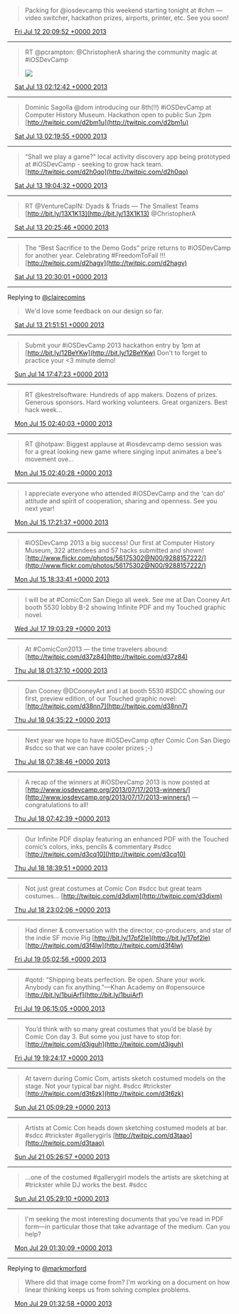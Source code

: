 > Packing for @iosdevcamp this weekend starting tonight at #chm — video switcher, hackathon prizes, airports, printer, etc. See you soon!

<img src="../../media/tweet.ico" width="12" /> [Fri Jul 12 20:09:52 +0000 2013](https://twitter.com/ChristopherA/status/355781071666814976)

----

> RT @pcrampton: @ChristopherA sharing the community magic at  #iOSDevCamp 
> 
> ![](../../media/355872382260486146-BPBKsy3CEAAwN9n.jpg)

<img src="../../media/tweet.ico" width="12" /> [Sat Jul 13 02:12:42 +0000 2013](https://twitter.com/ChristopherA/status/355872382260486146)

----

> Dominic Sagolla @dom introducing our 8th(!!) #iOSDevCamp at Computer History Museum. Hackathon open to public Sun 2pm [http://twitpic.com/d2bm1u](http://twitpic.com/d2bm1u)

<img src="../../media/tweet.ico" width="12" /> [Sat Jul 13 02:19:55 +0000 2013](https://twitter.com/ChristopherA/status/355874200734547968)

----

> “Shall we play a game?” local activity discovery app being prototyped at #iOSDevCamp - seeking to grow hack team. [http://twitpic.com/d2h0qo](http://twitpic.com/d2h0qo)

<img src="../../media/tweet.ico" width="12" /> [Sat Jul 13 19:04:32 +0000 2013](https://twitter.com/ChristopherA/status/356127017722331136)

----

> RT @VentureCapIN: Dyads &amp; Triads — The Smallest Teams [http://bit.ly/13X1K13](http://bit.ly/13X1K13) @ChristopherA

<img src="../../media/tweet.ico" width="12" /> [Sat Jul 13 20:25:46 +0000 2013](https://twitter.com/ChristopherA/status/356147461796003840)

----

> The “Best Sacrifice to the Demo Gods” prize returns to #iOSDevCamp for another year. Celebrating #FreedomToFail !!! [http://twitpic.com/d2hagv](http://twitpic.com/d2hagv)

<img src="../../media/tweet.ico" width="12" /> [Sat Jul 13 20:30:01 +0000 2013](https://twitter.com/ChristopherA/status/356148532568264706)

----

Replying to [@clairecomins](https://twitter.com/clairecomins/status/356166580486414338)

> We'd love some feedback on our design so far.

<img src="../../media/tweet.ico" width="12" /> [Sat Jul 13 21:51:51 +0000 2013](https://twitter.com/ChristopherA/status/356169123652317184)

----

> Submit your #iOSDevCamp 2013 hackathon entry by 1pm at [http://bit.ly/12BeYKw](http://bit.ly/12BeYKw) Don't to forget to practice your &lt;3 minute demo!

<img src="../../media/tweet.ico" width="12" /> [Sun Jul 14 17:47:23 +0000 2013](https://twitter.com/ChristopherA/status/356469989710102529)

----

> RT @kestrelsoftware: Hundreds of app makers. Dozens of prizes. Generous sponsors. Hard working volunteers. Great organizers. Best hack week…

<img src="../../media/tweet.ico" width="12" /> [Mon Jul 15 02:40:03 +0000 2013](https://twitter.com/ChristopherA/status/356604040685162496)

----

> RT @hotpaw: Biggest applause at #iosdevcamp demo session was for a great looking new game where singing input animates a bee's movement ove…

<img src="../../media/tweet.ico" width="12" /> [Mon Jul 15 02:40:28 +0000 2013](https://twitter.com/ChristopherA/status/356604147467952128)

----

> I appreciate everyone who attended #iOSDevCamp and the 'can do' attitude and spirit of cooperation, sharing and openness. See you next year!

<img src="../../media/tweet.ico" width="12" /> [Mon Jul 15 17:21:37 +0000 2013](https://twitter.com/ChristopherA/status/356825894859456513)

----

> #iOSDevCamp 2013 a big success! Our first at Computer History Museum, 322 attendees and 57 hacks submitted and shown! [http://www.flickr.com/photos/56175302@N00/9288157222/](http://www.flickr.com/photos/56175302@N00/9288157222/)

<img src="../../media/tweet.ico" width="12" /> [Mon Jul 15 18:33:41 +0000 2013](https://twitter.com/ChristopherA/status/356844032044957697)

----

> I will be at #ComicCon San Diego all week. See me at Dan Cooney Art booth 5530 lobby B-2 showing Infinite PDF and my Touched graphic novel.

<img src="../../media/tweet.ico" width="12" /> [Wed Jul 17 19:03:29 +0000 2013](https://twitter.com/ChristopherA/status/357576306646450176)

----

> At #ComicCon2013 — the time travelers abound: [http://twitpic.com/d37z84](http://twitpic.com/d37z84)

<img src="../../media/tweet.ico" width="12" /> [Thu Jul 18 01:37:10 +0000 2013](https://twitter.com/ChristopherA/status/357675378489303040)

----

> Dan Cooney @DCooneyArt and I at booth 5530 #SDCC showing our first, preview edition, of our Touched graphic novel: [http://twitpic.com/d38nn7](http://twitpic.com/d38nn7)

<img src="../../media/tweet.ico" width="12" /> [Thu Jul 18 04:35:22 +0000 2013](https://twitter.com/ChristopherA/status/357720224436457475)

----

> Next year we hope to have #iOSDevCamp *after* Comic Con San Diego #sdcc so that we can have cooler prizes ;-)

<img src="../../media/tweet.ico" width="12" /> [Thu Jul 18 07:38:46 +0000 2013](https://twitter.com/ChristopherA/status/357766380654825472)

----

> A recap of the winners at #iOSDevCamp 2013 is now posted at [http://www.iosdevcamp.org/2013/07/17/2013-winners/](http://www.iosdevcamp.org/2013/07/17/2013-winners/) — congratulations to all!

<img src="../../media/tweet.ico" width="12" /> [Thu Jul 18 07:42:39 +0000 2013](https://twitter.com/ChristopherA/status/357767354781929473)

----

> Our Infinite PDF display featuring an enhanced PDF with the Touched comic’s colors, inks, pencils &amp; commentary #sdcc [http://twitpic.com/d3cq10](http://twitpic.com/d3cq10)

<img src="../../media/tweet.ico" width="12" /> [Thu Jul 18 18:39:51 +0000 2013](https://twitter.com/ChristopherA/status/357932746586324993)

----

> Not just great costumes at Comic Con #sdcc but great team costumes… [http://twitpic.com/d3djxm](http://twitpic.com/d3djxm)

<img src="../../media/tweet.ico" width="12" /> [Thu Jul 18 23:02:06 +0000 2013](https://twitter.com/ChristopherA/status/357998742349164544)

----

> Had dinner &amp; conversation with the director, co-producers, and star of the indie SF movie Pig [http://bit.ly/17pf2le](http://bit.ly/17pf2le) [http://twitpic.com/d3f4lw](http://twitpic.com/d3f4lw)

<img src="../../media/tweet.ico" width="12" /> [Fri Jul 19 05:02:56 +0000 2013](https://twitter.com/ChristopherA/status/358089551551533056)

----

> #qotd: “Shipping beats perfection. Be open. Share your work. Anybody can fix anything.”—Khan Academy on #opensource  
> [http://bit.ly/1buiArf](http://bit.ly/1buiArf)

<img src="../../media/tweet.ico" width="12" /> [Fri Jul 19 06:15:05 +0000 2013](https://twitter.com/ChristopherA/status/358107708911656961)

----

> You’d think with so many great costumes that you’d be blasé by Comic Con day 3. But some you just have to stop for: [http://twitpic.com/d3jguh](http://twitpic.com/d3jguh)

<img src="../../media/tweet.ico" width="12" /> [Fri Jul 19 19:24:17 +0000 2013](https://twitter.com/ChristopherA/status/358306317854711808)

----

> At tavern during Comic Com, artists sketch costumed models on the stage. Not your typical bar night. #sdcc #trickster [http://twitpic.com/d3t6zk](http://twitpic.com/d3t6zk)

<img src="../../media/tweet.ico" width="12" /> [Sun Jul 21 05:09:29 +0000 2013](https://twitter.com/ChristopherA/status/358815975556128769)

----

> Artists at Comic Con heads down sketching costumed models at bar. #sdcc #trickster #gallerygirls [http://twitpic.com/d3taao](http://twitpic.com/d3taao)

<img src="../../media/tweet.ico" width="12" /> [Sun Jul 21 05:26:57 +0000 2013](https://twitter.com/ChristopherA/status/358820371333525506)

----

> …one of the costumed #gallerygirl models the artists are sketching at #trickster while DJ works the best. #sdcc

<img src="../../media/tweet.ico" width="12" /> [Sun Jul 21 05:29:10 +0000 2013](https://twitter.com/ChristopherA/status/358820928580358144)

----

> I'm seeking the most interesting documents that you've read in PDF form—in particular those that take advantage of the medium. Can you help?

<img src="../../media/tweet.ico" width="12" /> [Mon Jul 29 01:30:09 +0000 2013](https://twitter.com/ChristopherA/status/361659880492380161)

----

Replying to [@markmorford](https://twitter.com/markmorford/status/361648502750720001)

> Where did that image come from? I'm working on a document on how linear thinking keeps us from solving complex problems.

<img src="../../media/tweet.ico" width="12" /> [Mon Jul 29 01:32:58 +0000 2013](https://twitter.com/ChristopherA/status/361660587685584896)